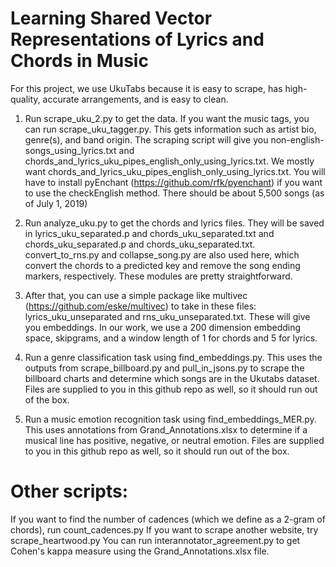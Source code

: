 # Learning Shared Vector Representations of Lyrics and Chords in Music
For this project, we use UkuTabs because it is easy to scrape, has high-quality, accurate arrangements, and is easy to clean.

1. Run scrape_uku_2.py to get the data. If you want the music tags, you can run scrape_uku_tagger.py. This gets information such as artist bio, genre(s), and band origin.
The scraping script will give you non-english-songs_using_lyrics.txt and chords_and_lyrics_uku_pipes_english_only_using_lyrics.txt. We mostly want chords_and_lyrics_uku_pipes_english_only_using_lyrics.txt.
You will have to install pyEnchant (https://github.com/rfk/pyenchant) if you want to use the checkEnglish method.
There should be about 5,500 songs (as of July 1, 2019)

2. Run analyze_uku.py to get the chords and lyrics files. They will be saved in lyrics_uku_separated.p and chords_uku_separated.txt and chords_uku_separated.p and chords_uku_separated.txt. convert_to_rns.py and collapse_song.py are also used here, which convert the chords to a predicted key and remove the song ending markers, respectively. These modules are pretty straightforward.

3. After that, you can use a simple package like multivec (https://github.com/eske/multivec) to take in these files: lyrics_uku_unseparated and rns_uku_unseparated.txt. These will give you embeddings. In our work, we use a 200 dimension embedding space, skipgrams, and a window length of 1 for chords and 5 for lyrics.

4. Run a genre classification task using find_embeddings.py. This uses the outputs from scrape_billboard.py and pull_in_jsons.py to scrape the billboard charts and determine which songs are in the Ukutabs dataset. Files are supplied to you in this github repo as well, so it should run out of the box.

5. Run a music emotion recognition task using find_embeddings_MER.py. This uses annotations from Grand_Annotations.xlsx to determine if a musical line has positive, negative, or neutral emotion. Files are supplied to you in this github repo as well, so it should run out of the box.



# Other scripts:
If you want to find the number of cadences (which we define as a 2-gram of chords), run count_cadences.py
If you want to scrape another website, try scrape_heartwood.py
You can run interannotator_agreement.py to get Cohen's kappa measure using the Grand_Annotations.xlsx file.
